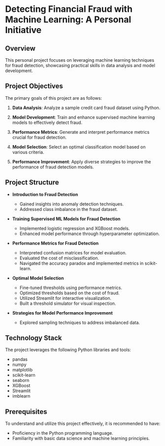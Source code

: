 # Detecting Financial Fraud with Machine Learning: A Personal Initiative

## Overview

This personal project focuses on leveraging machine learning techniques for fraud detection, showcasing practical skills in data analysis and model development.

## Project Objectives

The primary goals of this project are as follows:

1. **Data Analysis**: Analyze a sample credit card fraud dataset using Python.
   
2. **Model Development**: Train and enhance supervised machine learning models to effectively detect fraud.

3. **Performance Metrics**: Generate and interpret performance metrics crucial for fraud detection.

4. **Model Selection**: Select an optimal classification model based on various criteria.

5. **Performance Improvement**: Apply diverse strategies to improve the performance of fraud detection models.

## Project Structure

- **Introduction to Fraud Detection**
  - Gained insights into anomaly detection techniques.
  - Addressed class imbalance in the fraud dataset.

- **Training Supervised ML Models for Fraud Detection**
  - Implemented logistic regression and XGBoost models.
  - Enhanced model performance through hyperparameter optimization.

- **Performance Metrics for Fraud Detection**
  - Interpreted confusion matrices for model evaluation.
  - Evaluated the cost of misclassification.
  - Navigated the accuracy paradox and implemented metrics in scikit-learn.

- **Optimal Model Selection**
  - Fine-tuned thresholds using performance metrics.
  - Optimized thresholds based on the cost of fraud.
  - Utilized Streamlit for interactive visualization.
  - Built a threshold simulator for visual inspection.

- **Strategies for Model Performance Improvement**
  - Explored sampling techniques to address imbalanced data.

## Technology Stack

The project leverages the following Python libraries and tools:

- pandas
- numpy
- matplotlib
- scikit-learn
- seaborn
- XGBoost
- Streamlit
- imblearn

## Prerequisites

To understand and utilize this project effectively, it is recommended to have:

- Proficiency in the Python programming language.
- Familiarity with basic data science and machine learning principles.